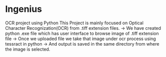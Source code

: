 # Ingenius
OCR project using Python
This Project is mainly focused on Optical Character Recognization(OCR) from .tiff extension files.
-> We have created python .exe file which has user interface to browse image of .tiff extension file
-> Once we uploaded file we take that image under ocr process using tessract in python
-> And output is saved in the same directory from where the image is selected.
